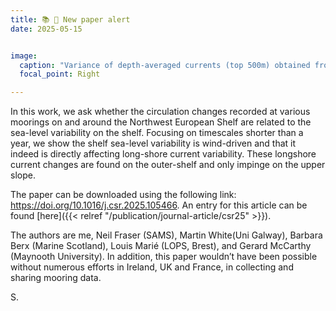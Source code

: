 ```yaml
---
title: 📚 🌊 New paper alert
date: 2025-05-15


image:
  caption: "Variance of depth-averaged currents (top 500m) obtained from moored deployements. Image credit: Sam Tiéfolo Diabaté."
  focal_point: Right

---
```

In this work, we ask whether the circulation changes recorded at various moorings on and around the Northwest European Shelf are related to the sea-level variability on the shelf. Focusing on timescales shorter than a year, we show the shelf sea-level variability is wind-driven and that it indeed is directly affecting long-shore current variability. These longshore current changes are found on the outer-shelf and only impinge on the upper slope.


<!--more-->


The paper can be downloaded using the following link: https://doi.org/10.1016/j.csr.2025.105466. An entry for this article can be found [here]({{< relref "/publication/journal-article/csr25" >}}).

The authors are me, Neil Fraser (SAMS), Martin White(Uni Galway), Barbara Berx (Marine Scotland), Louis Marié (LOPS, Brest), and Gerard McCarthy (Maynooth University). In addition, this paper wouldn’t have been possible without numerous efforts in Ireland, UK and France, in collecting and sharing mooring data. 


 S.
